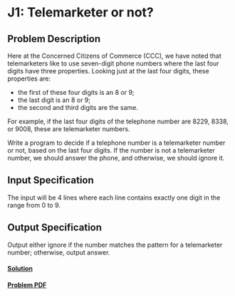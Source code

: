 # J1:  Telemarketer or not?

## Problem Description
Here at the Concerned Citizens of Commerce (CCC), we have noted that telemarketers like to use
seven-digit phone numbers where the last four digits have three properties. Looking just at the last
four digits, these properties are:

- the first of these four digits is an 8 or 9;
- the last digit is an 8 or 9;
- the second and third digits are the same.

For example, if the last four digits of the telephone number are 8229, 8338, or 9008, these are
telemarketer numbers.

Write a program to decide if a telephone number is a telemarketer number or not, based on the
last four digits. If the number is not a telemarketer number, we should answer the phone, and
otherwise, we should ignore it.

## Input Specification
The input will be 4 lines where each line contains exactly one digit in the range from 0 to 9.

## Output Specification
Output either ignore if the number matches the pattern for a telemarketer number; otherwise,
output answer.

#### [Solution](./main.py)
#### [Problem PDF](https://cemc.uwaterloo.ca/contests/computing/2018/stage%201/juniorEF.pdf)